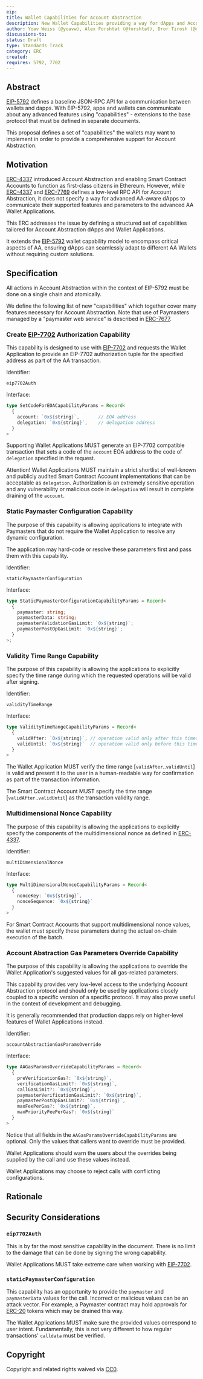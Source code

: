 ```yaml
---
eip:
title: Wallet Capabilities for Account Abstraction
description: New Wallet Capabilities providing a way for dApps and Account Abstraction wallets to communicate
author: Yoav Weiss (@yoavw), Alex Forshtat (@forshtat), Dror Tirosh (@drortirosh), Shahaf Nacson (@shahafn)
discussions-to:
status: Draft
type: Standards Track
category: ERC
created:
requires: 5792, 7702
---
```


## Abstract

[EIP-5792](./eip-5792) defines a baseline JSON-RPC API for a communication between wallets and dapps.
With EIP-5792, apps and wallets can communicate about any advanced features using "capabilities" - extensions
to the base protocol that must be defined in separate documents.

This proposal defines a set of "capabilities" the wallets may want to implement in order to provide a
comprehensive support for Account Abstraction.

## Motivation

[ERC-4337](./eip-4337.md) introduced Account Abstraction and enabling Smart Contract Accounts to function as first-class citizens in Ethereum.
However, while [ERC-4337](./eip-4337.md) and [ERC-7769](./eip-7769.md) defines a low-level RPC API for Account Abstraction,
it does not specify a way for advanced AA-aware dApps to communicate their supported features and parameters to the advanced AA Wallet Applications.

This ERC addresses the issue by defining a structured set of capabilities tailored for Account Abstraction dApps and Wallet Applications.

It extends the [EIP-5792](./eip-5792) wallet capability model to encompass critical aspects of AA,
ensuring dApps can seamlessly adapt to different AA Wallets without requiring custom solutions.

## Specification

All actions in Account Abstraction within the context of EIP-5792 must be done on a single chain and atomically.

We define the following list of new "capabilities" which together cover many features necessary for Account Abstraction.
Note that use of Paymasters managed by a "paymaster web service" is described in [ERC-7677](./eip-7677).

### Create [EIP-7702](./eip-7702) Authorization Capability

This capability is designed to use with [EIP-7702](./eip-7702) and requests the Wallet Application to provide
an EIP-7702 authorization tuple for the specified address as part of the AA transaction.

Identifier:

`eip7702Auth`

Interface:

```typescript
type SetCodeForEOACapabilityParams = Record<
  {
    account: `0x${string}`,       // EOA address
    delegation: `0x${string}`,    // delegation address
  }
>
```

Supporting Wallet Applications MUST generate an EIP-7702 compatible transaction that sets a code of the `account` EOA address
to the code of `delegation` specified in the request.

Attention! Wallet Applications MUST maintain a strict shortlist of well-known and publicly audited Smart Contract Account
implementations that can be acceptable as `delegation`.
Authorization is an extremely sensitive operation and any vulnerability or malicious code in `delegation` will
result in complete draining of the `account`.

### Static Paymaster Configuration Capability

The purpose of this capability is allowing applications to integrate with Paymasters that do not require
the Wallet Application to resolve any dynamic configuration.

The application may hard-code or resolve these parameters first and pass them with this capability.

Identifier:

`staticPaymasterConfiguration`

Interface:

```typescript
type StaticPaymasterConfigurationCapabilityParams = Record<
  {
    paymaster: string;
    paymasterData: string;
    paymasterValidationGasLimit: `0x${string}`;
    paymasterPostOpGasLimit: `0x${string}`;
  }
>;
```

### Validity Time Range Capability

The purpose of this capability is allowing the applications to explicitly specify the time range during which
the requested operations will be valid after signing.

Identifier:

`validityTimeRange`

Interface:

```typescript
type ValidityTimeRangeCapabilityParams = Record<
  {
    validAfter: `0x${string}`, // operation valid only after this timestamp, in seconds
    validUntil: `0x${string}`  // operation valid only before this timestamp, in seconds
  }
>
```

The Wallet Application MUST verify the time range [`validAfter`..`validUntil`] is valid and present it to the
user in a human-readable way for confirmation as part of the transaction information.

The Smart Contract Account MUST specify the time range [`validAfter`..`validUntil`] as the transaction validity range.

### Multidimensional Nonce Capability

The purpose of this capability is allowing the applications to explicitly specify the components of the
multidimensional nonce as defined in [ERC-4337](./eip-4337.md).

Identifier:

`multiDimensionalNonce`

Interface:

```typescript
type MultiDimensionalNonceCapabilityParams = Record<
  {
    nonceKey: `0x${string}`,
    nonceSequence: `0x${string}`
  }
>
```

For Smart Contract Accounts that support multidimensional nonce values,
the wallet must specify these parameters during the actual on-chain execution of the batch.

### Account Abstraction Gas Parameters Override Capability

The purpose of this capability is allowing the applications to override the Wallet Application's suggested values
for all gas-related parameters.

This capability provides very low-level access to the underlying Account Abstraction protocol and should only
be used by applications closely coupled to a specific version of a specific protocol.
It may also prove useful in the context of development and debugging.

It is generally recommended that production dapps rely on higher-level features of Wallet Applications instead.

Identifier:

`accountAbstractionGasParamsOverride`

Interface:

```typescript
type AAGasParamsOverrideCapabilityParams = Record<
  {
    preVerificationGas?: `0x${string}`,
    verificationGasLimit?: `0x${string}`,
    callGasLimit?: `0x${string}`,
    paymasterVerificationGasLimit?: `0x${string}`,
    paymasterPostOpGasLimit?: `0x${string}`,
    maxFeePerGas?: `0x${string}`,
    maxPriorityFeePerGas?: `0x${string}`
  }
>
```

Notice that all fields in the `AAGasParamsOverrideCapabilityParams` are optional.
Only the values that callers want to override must be provided.

Wallet Applications should warn the users about the overrides being supplied by the call and use these values instead.

Wallet Applications may choose to reject calls with conflicting configurations.

## Rationale

## Security Considerations

### `eip7702Auth`

This is by far the most sensitive capability in the document.
There is no limit to the damage that can be done by signing the wrong capability.

Wallet Applications MUST take extreme care when working with [EIP-7702](./eip-7702).

### `staticPaymasterConfiguration`

This capability has an opportunity to provide the `paymaster` and `paymasterData` values for the call.
Incorrect or malicious values can be an attack vector.
For example, a Paymaster contract may hold approvals for [ERC-20](./eip-20.md) tokens which may be drained this way.

The Wallet Applications MUST make sure the provided values correspond to user intent.
Fundamentally, this is not very different to how regular transactions' `calldata` must be verified.

## Copyright

Copyright and related rights waived via [CC0](../LICENSE.md).
